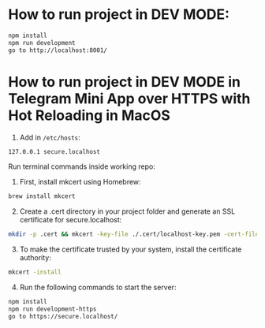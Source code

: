 # How to run project in DEV MODE:

```bash
npm install
npm run development
go to http://localhost:8001/
```

# How to run project in DEV MODE in Telegram Mini App over HTTPS with Hot Reloading in MacOS

1. Add in `/etc/hosts`:

```bash
127.0.0.1 secure.localhost
```

Run terminal commands inside working repo:

1. First, install mkcert using Homebrew:

```bash
brew install mkcert
```

2. Create a .cert directory in your project folder and generate an SSL certificate for secure.localhost:

```bash
mkdir -p .cert && mkcert -key-file ./.cert/localhost-key.pem -cert-file ./.cert/localhost.pem 'secure.localhost'
```

3. To make the certificate trusted by your system, install the certificate authority:

```bash
mkcert -install
```

4. Run the following commands to start the server:

```bash
npm install
npm run development-https
go to https://secure.localhost/
```
